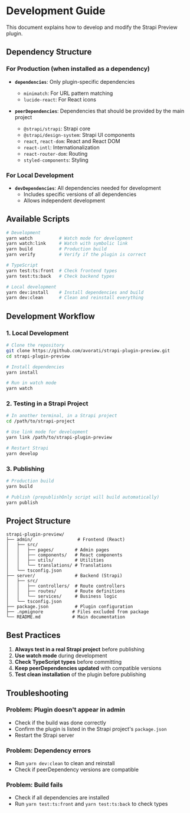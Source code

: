 # Development Guide

This document explains how to develop and modify the Strapi Preview plugin.

## Dependency Structure

### For Production (when installed as a dependency)
- **`dependencies`**: Only plugin-specific dependencies
  - `minimatch`: For URL pattern matching
  - `lucide-react`: For React icons

- **`peerDependencies`**: Dependencies that should be provided by the main project
  - `@strapi/strapi`: Strapi core
  - `@strapi/design-system`: Strapi UI components
  - `react`, `react-dom`: React and React DOM
  - `react-intl`: Internationalization
  - `react-router-dom`: Routing
  - `styled-components`: Styling

### For Local Development
- **`devDependencies`**: All dependencies needed for development
  - Includes specific versions of all dependencies
  - Allows independent development

## Available Scripts

```bash
# Development
yarn watch          # Watch mode for development
yarn watch:link     # Watch with symbolic link
yarn build          # Production build
yarn verify         # Verify if the plugin is correct

# TypeScript
yarn test:ts:front  # Check frontend types
yarn test:ts:back   # Check backend types

# Local development
yarn dev:install    # Install dependencies and build
yarn dev:clean      # Clean and reinstall everything
```

## Development Workflow

### 1. Local Development
```bash
# Clone the repository
git clone https://github.com/avorati/strapi-plugin-preview.git
cd strapi-plugin-preview

# Install dependencies
yarn install

# Run in watch mode
yarn watch
```

### 2. Testing in a Strapi Project
```bash
# In another terminal, in a Strapi project
cd /path/to/strapi-project

# Use link mode for development
yarn link /path/to/strapi-plugin-preview

# Restart Strapi
yarn develop
```

### 3. Publishing
```bash
# Production build
yarn build

# Publish (prepublishOnly script will build automatically)
yarn publish
```

## Project Structure

```
strapi-plugin-preview/
├── admin/                 # Frontend (React)
│   ├── src/
│   │   ├── pages/        # Admin pages
│   │   ├── components/   # React components
│   │   ├── utils/        # Utilities
│   │   └── translations/ # Translations
│   └── tsconfig.json
├── server/               # Backend (Strapi)
│   ├── src/
│   │   ├── controllers/  # Route controllers
│   │   ├── routes/       # Route definitions
│   │   └── services/     # Business logic
│   └── tsconfig.json
├── package.json          # Plugin configuration
├── .npmignore           # Files excluded from package
└── README.md            # Main documentation
```

## Best Practices

1. **Always test in a real Strapi project** before publishing
2. **Use watch mode** during development
3. **Check TypeScript types** before committing
4. **Keep peerDependencies updated** with compatible versions
5. **Test clean installation** of the plugin before publishing

## Troubleshooting

### Problem: Plugin doesn't appear in admin
- Check if the build was done correctly
- Confirm the plugin is listed in the Strapi project's `package.json`
- Restart the Strapi server

### Problem: Dependency errors
- Run `yarn dev:clean` to clean and reinstall
- Check if peerDependency versions are compatible

### Problem: Build fails
- Check if all dependencies are installed
- Run `yarn test:ts:front` and `yarn test:ts:back` to check types 
